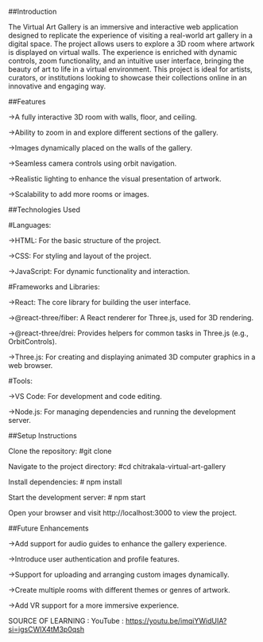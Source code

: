 ##Introduction

The Virtual Art Gallery is an immersive and interactive web application designed to replicate the experience of visiting a real-world art gallery in a digital space. The project allows users to explore a 3D room where artwork is displayed on virtual walls. The experience is enriched with dynamic controls, zoom functionality, and an intuitive user interface, bringing the beauty of art to life in a virtual environment. This project is ideal for artists, curators, or institutions looking to showcase their collections online in an innovative and engaging way.

##Features

->A fully interactive 3D room with walls, floor, and ceiling.

->Ability to zoom in and explore different sections of the gallery.

->Images dynamically placed on the walls of the gallery.

->Seamless camera controls using orbit navigation.

->Realistic lighting to enhance the visual presentation of artwork.

->Scalability to add more rooms or images.

##Technologies Used

#Languages:

->HTML: For the basic structure of the project.

->CSS: For styling and layout of the project.

->JavaScript: For dynamic functionality and interaction.

#Frameworks and Libraries:

->React: The core library for building the user interface.

->@react-three/fiber: A React renderer for Three.js, used for 3D rendering.

->@react-three/drei: Provides helpers for common tasks in Three.js (e.g., OrbitControls).

->Three.js: For creating and displaying animated 3D computer graphics in a web browser.

#Tools:

->VS Code: For development and code editing.

->Node.js: For managing dependencies and running the development server.

##Setup Instructions

Clone the repository:
       #git clone <repository-url>

Navigate to the project directory:
       #cd chitrakala-virtual-art-gallery

Install dependencies:
       # npm install

Start the development server:
       # npm start 

Open your browser and visit http://localhost:3000 to view the project.

##Future Enhancements

->Add support for audio guides to enhance the gallery experience.

->Introduce user authentication and profile features.

->Support for uploading and arranging custom images dynamically.

->Create multiple rooms with different themes or genres of artwork.

->Add VR support for a more immersive experience.

SOURCE OF LEARNING :
YouTube : https://youtu.be/imqiYWidUIA?si=igsCWIX4tM3p0qsh
 
